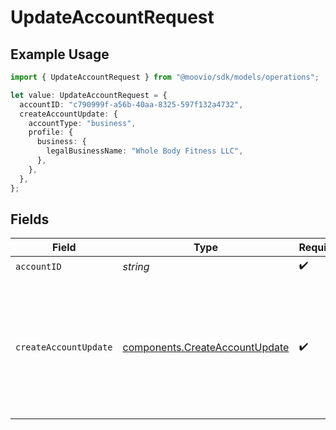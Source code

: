 # UpdateAccountRequest

## Example Usage

```typescript
import { UpdateAccountRequest } from "@moovio/sdk/models/operations";

let value: UpdateAccountRequest = {
  accountID: "c790999f-a56b-40aa-8325-597f132a4732",
  createAccountUpdate: {
    accountType: "business",
    profile: {
      business: {
        legalBusinessName: "Whole Body Fitness LLC",
      },
    },
  },
};
```

## Fields

| Field                                                                                                       | Type                                                                                                        | Required                                                                                                    | Description                                                                                                 | Example                                                                                                     |
| ----------------------------------------------------------------------------------------------------------- | ----------------------------------------------------------------------------------------------------------- | ----------------------------------------------------------------------------------------------------------- | ----------------------------------------------------------------------------------------------------------- | ----------------------------------------------------------------------------------------------------------- |
| `accountID`                                                                                                 | *string*                                                                                                    | :heavy_check_mark:                                                                                          | N/A                                                                                                         |                                                                                                             |
| `createAccountUpdate`                                                                                       | [components.CreateAccountUpdate](../../models/components/createaccountupdate.md)                            | :heavy_check_mark:                                                                                          | N/A                                                                                                         | {<br/>"accountType": "business",<br/>"profile": {<br/>"business": {<br/>"legalBusinessName": "Whole Body Fitness LLC"<br/>}<br/>}<br/>} |